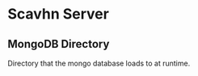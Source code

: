 Scavhn Server
==================

## MongoDB Directory
Directory that the mongo database loads to at runtime.